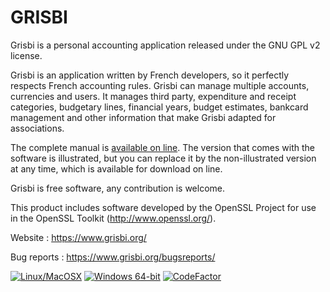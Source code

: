 GRISBI
===

Grisbi is a personal accounting application released under the GNU GPL v2 license.

Grisbi is an application written by French developers, so it
perfectly respects French accounting rules. Grisbi can manage multiple
accounts, currencies and users. It manages third party, expenditure
and receipt categories, budgetary lines, financial years, budget
estimates, bankcard management and other information that make Grisbi
adapted for associations.

The complete manual is [available on line](https://sourceforge.net/projects/grisbi/files/Documentation/manual_1.0/). The version that comes with
the software is illustrated, but you can replace it by the
non-illustrated version at any time, which is available for download on
line.

Grisbi is free software, any contribution is welcome.

This product includes software developed by the OpenSSL Project for
use in the OpenSSL Toolkit (http://www.openssl.org/).

Website :     https://www.grisbi.org/

Bug reports : https://www.grisbi.org/bugsreports/

[![Linux/MacOSX](https://travis-ci.org/grisbi/grisbi.svg?branch=master)](https://travis-ci.org/grisbi/grisbi)
[![Windows 64-bit](https://ci.appveyor.com/api/projects/status/k0hlhmde559ju7e2?svg=true)](https://ci.appveyor.com/project/LudovicRousseau/grisbi)
[![CodeFactor](https://www.codefactor.io/repository/github/xfred81/grisbi/badge)](https://www.codefactor.io/repository/github/xfred81/grisbi)
